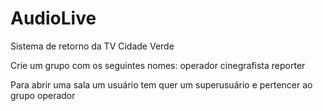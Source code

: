 # AudioLive
Sistema de retorno da TV Cidade Verde

Crie um grupo com os seguintes nomes:
  operador
  cinegrafista
  reporter
  
Para abrir uma sala um usuário tem quer um superusuário e pertencer ao grupo operador



